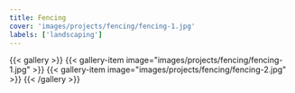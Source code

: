 ```yaml
---
title: Fencing
cover: 'images/projects/fencing/fencing-1.jpg'
labels: ['landscaping']
---
```


{{< gallery >}}
{{< gallery-item image="images/projects/fencing/fencing-1.jpg" >}}
{{< gallery-item image="images/projects/fencing/fencing-2.jpg" >}}
{{< /gallery >}}